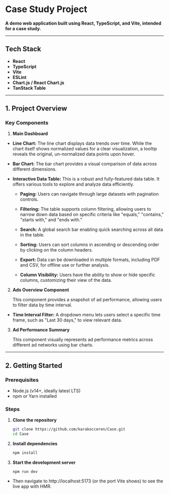 # Case Study Project

**A demo web application built using React, TypeScript, and Vite, intended for a case study.**

---

## Tech Stack

- **React** 
- **TypeScript**
- **Vite**
- **ESLint**  
- **Chart.js / React Chart.js**
- **TanStack Table**

---

## 1. Project Overview

### Key Components

1. **Main Dashboard**
  - **Line Chart:**
    The line chart displays data trends over time. While the chart itself shows normalized values for a clear visualization, a tooltip reveals the original, un-normalized data points upon hover.

  - **Bar Chart:**
    The bar chart provides a visual comparison of data across different dimensions.

  - **Interactive Data Table:**
    This is a robust and fully-featured data table. It offers various tools to explore and analyze data efficiently.

      - **Paging:**
        Users can navigate through large datasets with pagination controls.

      - **Filtering:**
        The table supports column filtering, allowing users to narrow down data based on specific criteria like "equals," "contains," "starts with," and "ends with."

      - **Search:**
        A global search bar enabling quick searching across all data in the table.

      - **Sorting:**
        Users can sort columns in ascending or descending order by clicking on the column headers.

      - **Export:**
        Data can be downloaded in multiple formats, including PDF and CSV, for offline use or further analysis.

      - **Column Visibility:**
        Users have the ability to show or hide specific columns, customizing their view of the data.

2. **Ads Overview Component**

    This component provides a snapshot of ad performance, allowing users to filter data by time interval.
  - **Time Interval Filter:**
    A dropdown menu lets users select a specific time frame, such as "Last 30 days," to view relevant data.

3. **Ad Performance Summary**

    This component visually represents ad performance metrics across different ad networks using bar charts.

---

## 2. Getting Started

### Prerequisites
- Node.js (v14+, ideally latest LTS)
- npm or Yarn installed

### Steps

1. **Clone the repository**
   ```bash
   git clone https://github.com/karakocceren/Case.git
   cd Case
2. **Install dependencies**
   ```bash
   npm install
3. **Start the development server**
   ```
   npm run dev
  - Then navigate to http://localhost:5173 (or the port Vite shows) to see the live app with HMR.
